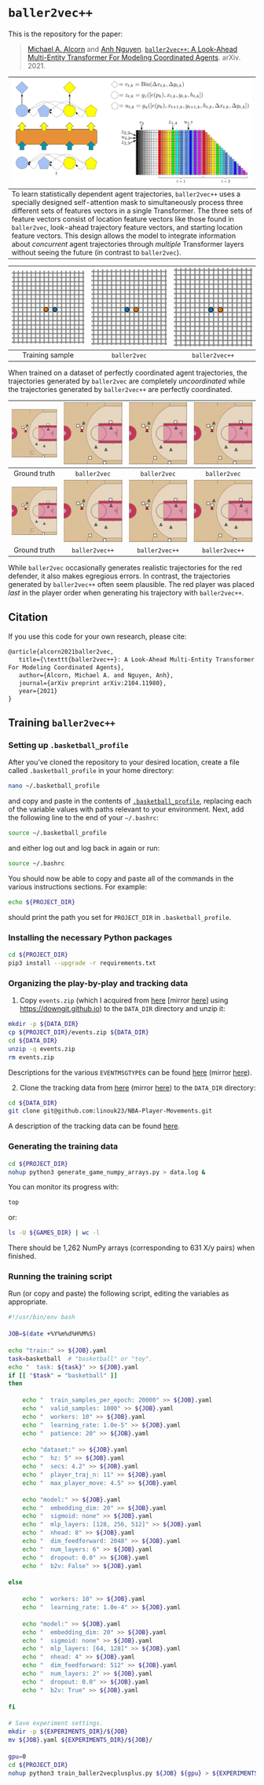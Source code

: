 # <code>baller2vec++</code>

This is the repository for the paper:

>[Michael A. Alcorn](https://sites.google.com/view/michaelaalcorn) and [Anh Nguyen](http://anhnguyen.me). [`baller2vec++`: A Look-Ahead Multi-Entity Transformer For Modeling Coordinated Agents](https://arxiv.org/abs/2104.11980). arXiv. 2021.

| <img src="baller2vec++.svg"> |
|:--|
| To learn statistically dependent agent trajectories, <code>baller2vec++</code> uses a specially designed self-attention mask to simultaneously process three different sets of features vectors in a single Transformer. The three sets of feature vectors consist of location feature vectors like those found in <code>baller2vec</code>, look-ahead trajectory feature vectors, and starting location feature vectors. This design allows the model to integrate information about *concurrent* agent trajectories through *multiple* Transformer layers without seeing the future (in contrast to <code>baller2vec</code>). |

| <img src="train_cropped.gif" width="200"> | <img src="20210408161424_cropped.gif" width="200"> | <img src="20210408160343_cropped.gif" width="200"> |
|:--:|:--:|:--:|
| Training sample | <code>baller2vec</code> | <code>baller2vec++</code> |

When trained on a dataset of perfectly coordinated agent trajectories,  the trajectories generated by <code>baller2vec</code> are completely *uncoordinated* while the trajectories generated by <code>baller2vec++</code> are perfectly coordinated.

| <img src="267_3_truth_cropped.gif" width="200"> | <img src="267_3_gen_baller2vec_7_cropped.gif" width="200"> | <img src="267_3_gen_baller2vec_0_cropped.gif" width="200"> | <img src="267_3_gen_baller2vec_1_cropped.gif" width="200"> |
|:--:|:--:|:--:|:--:|
| Ground truth | <code>baller2vec</code> | <code>baller2vec</code> | <code>baller2vec</code> |
| <img src="267_3_truth_cropped.gif" width="200"> | <img src="267_3_gen_baller2vec++_7_cropped.gif" width="200"> | <img src="267_3_gen_baller2vec++_8_cropped.gif" width="200"> | <img src="267_3_gen_baller2vec++_9_cropped.gif" width="200"> |
| Ground truth | <code>baller2vec++</code> | <code>baller2vec++</code> | <code>baller2vec++</code> |

While <code>baller2vec</code> occasionally generates realistic trajectories for the red defender, it also makes egregious errors.
In contrast, the trajectories generated by <code>baller2vec++</code> often seem plausible.
The red player was placed *last* in the player order when generating his trajectory with <code>baller2vec++</code>.

## Citation

If you use this code for your own research, please cite:

```
@article{alcorn2021baller2vec,
   title={\texttt{baller2vec++}: A Look-Ahead Multi-Entity Transformer For Modeling Coordinated Agents},
   author={Alcorn, Michael A. and Nguyen, Anh},
   journal={arXiv preprint arXiv:2104.11980},
   year={2021}
}
```

## Training <code>baller2vec++</code>

### Setting up `.basketball_profile`

After you've cloned the repository to your desired location, create a file called `.basketball_profile` in your home directory:

```bash
nano ~/.basketball_profile
```

and copy and paste in the contents of [`.basketball_profile`](.basketball_profile), replacing each of the variable values with paths relevant to your environment.
Next, add the following line to the end of your `~/.bashrc`:

```bash
source ~/.basketball_profile
```

and either log out and log back in again or run:

```bash
source ~/.bashrc
```

You should now be able to copy and paste all of the commands in the various instructions sections.
For example:

```bash
echo ${PROJECT_DIR}
```

should print the path you set for `PROJECT_DIR` in `.basketball_profile`.

### Installing the necessary Python packages

```bash
cd ${PROJECT_DIR}
pip3 install --upgrade -r requirements.txt
```

### Organizing the play-by-play and tracking data

1) Copy `events.zip` (which I acquired from [here](https://github.com/sealneaward/nba-movement-data/tree/master/data/events) \[mirror [here](https://github.com/airalcorn2/nba-movement-data/tree/master/data/events)\] using https://downgit.github.io) to the `DATA_DIR` directory and unzip it:

```bash
mkdir -p ${DATA_DIR}
cp ${PROJECT_DIR}/events.zip ${DATA_DIR}
cd ${DATA_DIR}
unzip -q events.zip
rm events.zip
```

Descriptions for the various `EVENTMSGTYPE`s can be found [here](https://github.com/rd11490/NBA_Tutorials/tree/master/analyze_play_by_play) (mirror [here](https://github.com/airalcorn2/NBA_Tutorials/tree/master/analyze_play_by_play)).

2) Clone the tracking data from [here](https://github.com/linouk23/NBA-Player-Movements) (mirror [here](https://github.com/airalcorn2/NBA-Player-Movements)) to the `DATA_DIR` directory:

```bash
cd ${DATA_DIR}
git clone git@github.com:linouk23/NBA-Player-Movements.git
```

A description of the tracking data can be found [here](https://danvatterott.com/blog/2016/06/16/creating-videos-of-nba-action-with-sportsvu-data/).

### Generating the training data

```bash
cd ${PROJECT_DIR}
nohup python3 generate_game_numpy_arrays.py > data.log &
```

You can monitor its progress with:

```bash
top
```

or:

```bash
ls -U ${GAMES_DIR} | wc -l
```

There should be 1,262 NumPy arrays (corresponding to 631 X/y pairs) when finished.

### Running the training script

Run (or copy and paste) the following script, editing the variables as appropriate.

```bash
#!/usr/bin/env bash

JOB=$(date +%Y%m%d%H%M%S)

echo "train:" >> ${JOB}.yaml
task=basketball  # "basketball" or "toy".
echo "  task: ${task}" >> ${JOB}.yaml
if [[ "$task" = "basketball" ]]
then

    echo "  train_samples_per_epoch: 20000" >> ${JOB}.yaml
    echo "  valid_samples: 1000" >> ${JOB}.yaml
    echo "  workers: 10" >> ${JOB}.yaml
    echo "  learning_rate: 1.0e-5" >> ${JOB}.yaml
    echo "  patience: 20" >> ${JOB}.yaml

    echo "dataset:" >> ${JOB}.yaml
    echo "  hz: 5" >> ${JOB}.yaml
    echo "  secs: 4.2" >> ${JOB}.yaml
    echo "  player_traj_n: 11" >> ${JOB}.yaml
    echo "  max_player_move: 4.5" >> ${JOB}.yaml

    echo "model:" >> ${JOB}.yaml
    echo "  embedding_dim: 20" >> ${JOB}.yaml
    echo "  sigmoid: none" >> ${JOB}.yaml
    echo "  mlp_layers: [128, 256, 512]" >> ${JOB}.yaml
    echo "  nhead: 8" >> ${JOB}.yaml
    echo "  dim_feedforward: 2048" >> ${JOB}.yaml
    echo "  num_layers: 6" >> ${JOB}.yaml
    echo "  dropout: 0.0" >> ${JOB}.yaml
    echo "  b2v: False" >> ${JOB}.yaml

else

    echo "  workers: 10" >> ${JOB}.yaml
    echo "  learning_rate: 1.0e-4" >> ${JOB}.yaml

    echo "model:" >> ${JOB}.yaml
    echo "  embedding_dim: 20" >> ${JOB}.yaml
    echo "  sigmoid: none" >> ${JOB}.yaml
    echo "  mlp_layers: [64, 128]" >> ${JOB}.yaml
    echo "  nhead: 4" >> ${JOB}.yaml
    echo "  dim_feedforward: 512" >> ${JOB}.yaml
    echo "  num_layers: 2" >> ${JOB}.yaml
    echo "  dropout: 0.0" >> ${JOB}.yaml
    echo "  b2v: True" >> ${JOB}.yaml

fi

# Save experiment settings.
mkdir -p ${EXPERIMENTS_DIR}/${JOB}
mv ${JOB}.yaml ${EXPERIMENTS_DIR}/${JOB}/

gpu=0
cd ${PROJECT_DIR}
nohup python3 train_baller2vecplusplus.py ${JOB} ${gpu} > ${EXPERIMENTS_DIR}/${JOB}/train.log &
```
